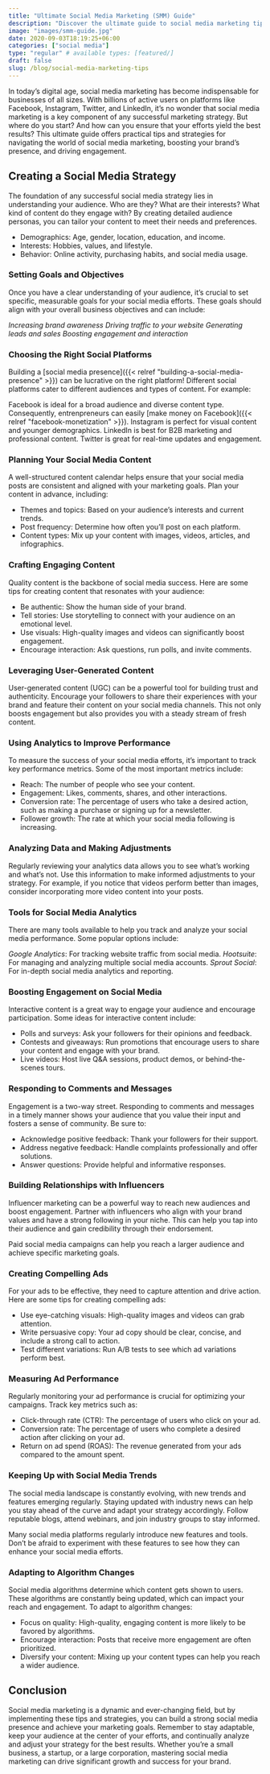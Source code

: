```yaml
---
title: "Ultimate Social Media Marketing (SMM) Guide"
description: "Discover the ultimate guide to social media marketing tips and strategies for boosting engagement, brand presence, and ROI."
image: "images/smm-guide.jpg"
date: 2020-09-03T18:19:25+06:00
categories: ["social media"]
type: "regular" # available types: [featured/]
draft: false
slug: /blog/social-media-marketing-tips
---
```


In today’s digital age, social media marketing has become indispensable for businesses of all sizes. With billions of active users on platforms like Facebook, Instagram, Twitter, and LinkedIn, it’s no wonder that social media marketing is a key component of any successful marketing strategy. But where do you start? And how can you ensure that your efforts yield the best results? This ultimate guide offers practical tips and strategies for navigating the world of social media marketing, boosting your brand’s presence, and driving engagement.

## Creating a Social Media Strategy

The foundation of any successful social media strategy lies in understanding your audience. Who are they? What are their interests? What kind of content do they engage with? By creating detailed audience personas, you can tailor your content to meet their needs and preferences.

* Demographics: Age, gender, location, education, and income.
* Interests: Hobbies, values, and lifestyle.
* Behavior: Online activity, purchasing habits, and social media usage.

### Setting Goals and Objectives

Once you have a clear understanding of your audience, it’s crucial to set specific, measurable goals for your social media efforts. These goals should align with your overall business objectives and can include:

*Increasing brand awareness*
*Driving traffic to your website*
*Generating leads and sales*
*Boosting engagement and interaction*

### Choosing the Right Social Platforms

Building a [social media presence]({{< relref "building-a-social-media-presence" >}}) can be lucrative on the right platform! Different social platforms cater to different audiences and types of content. For example:

Facebook is ideal for a broad audience and diverse content type. Consequently, entrenpreneurs can easily [make money on Facebook]({{< relref "facebook-monetization" >}}).
Instagram is perfect for visual content and younger demographics.
LinkedIn is best for B2B marketing and professional content.
Twitter is great for real-time updates and engagement.

### Planning Your Social Media Content

A well-structured content calendar helps ensure that your social media posts are consistent and aligned with your marketing goals. Plan your content in advance, including:

* Themes and topics: Based on your audience’s interests and current trends.
* Post frequency: Determine how often you’ll post on each platform.
* Content types: Mix up your content with images, videos, articles, and infographics.

### Crafting Engaging Content

Quality content is the backbone of social media success. Here are some tips for creating content that resonates with your audience:

* Be authentic: Show the human side of your brand.
* Tell stories: Use storytelling to connect with your audience on an emotional level.
* Use visuals: High-quality images and videos can significantly boost engagement.
* Encourage interaction: Ask questions, run polls, and invite comments.

### Leveraging User-Generated Content

User-generated content (UGC) can be a powerful tool for building trust and authenticity. Encourage your followers to share their experiences with your brand and feature their content on your social media channels. This not only boosts engagement but also provides you with a steady stream of fresh content.

### Using Analytics to Improve Performance

To measure the success of your social media efforts, it’s important to track key performance metrics. Some of the most important metrics include:

* Reach: The number of people who see your content.
* Engagement: Likes, comments, shares, and other interactions.
* Conversion rate: The percentage of users who take a desired action, such as making a purchase or signing up for a newsletter.
* Follower growth: The rate at which your social media following is increasing.

### Analyzing Data and Making Adjustments

Regularly reviewing your analytics data allows you to see what’s working and what’s not. Use this information to make informed adjustments to your strategy. For example, if you notice that videos perform better than images, consider incorporating more video content into your posts.

### Tools for Social Media Analytics

There are many tools available to help you track and analyze your social media performance. Some popular options include:

*Google Analytics*: For tracking website traffic from social media.
*Hootsuite*: For managing and analyzing multiple social media accounts.
*Sprout Social*: For in-depth social media analytics and reporting.

### Boosting Engagement on Social Media

Interactive content is a great way to engage your audience and encourage participation. Some ideas for interactive content include:

* Polls and surveys: Ask your followers for their opinions and feedback.
* Contests and giveaways: Run promotions that encourage users to share your content and engage with your brand.
* Live videos: Host live Q&A sessions, product demos, or behind-the-scenes tours.

### Responding to Comments and Messages

Engagement is a two-way street. Responding to comments and messages in a timely manner shows your audience that you value their input and fosters a sense of community. Be sure to:

* Acknowledge positive feedback: Thank your followers for their support.
* Address negative feedback: Handle complaints professionally and offer solutions.
* Answer questions: Provide helpful and informative responses.

### Building Relationships with Influencers

Influencer marketing can be a powerful way to reach new audiences and boost engagement. Partner with influencers who align with your brand values and have a strong following in your niche. This can help you tap into their audience and gain credibility through their endorsement.

Paid social media campaigns can help you reach a larger audience and achieve specific marketing goals.

### Creating Compelling Ads

For your ads to be effective, they need to capture attention and drive action. Here are some tips for creating compelling ads:

* Use eye-catching visuals: High-quality images and videos can grab attention.
* Write persuasive copy: Your ad copy should be clear, concise, and include a strong call to action.
* Test different variations: Run A/B tests to see which ad variations perform best.

### Measuring Ad Performance

Regularly monitoring your ad performance is crucial for optimizing your campaigns. Track key metrics such as:

* Click-through rate (CTR): The percentage of users who click on your ad.
* Conversion rate: The percentage of users who complete a desired action after clicking on your ad.
* Return on ad spend (ROAS): The revenue generated from your ads compared to the amount spent.

### Keeping Up with Social Media Trends

The social media landscape is constantly evolving, with new trends and features emerging regularly. Staying updated with industry news can help you stay ahead of the curve and adapt your strategy accordingly. Follow reputable blogs, attend webinars, and join industry groups to stay informed.

Many social media platforms regularly introduce new features and tools. Don’t be afraid to experiment with these features to see how they can enhance your social media efforts.

### Adapting to Algorithm Changes

Social media algorithms determine which content gets shown to users. These algorithms are constantly being updated, which can impact your reach and engagement. To adapt to algorithm changes:

* Focus on quality: High-quality, engaging content is more likely to be favored by algorithms.
* Encourage interaction: Posts that receive more engagement are often prioritized.
* Diversify your content: Mixing up your content types can help you reach a wider audience.

## Conclusion

Social media marketing is a dynamic and ever-changing field, but by implementing these tips and strategies, you can build a strong social media presence and achieve your marketing goals. Remember to stay adaptable, keep your audience at the center of your efforts, and continually analyze and adjust your strategy for the best results. Whether you’re a small business, a startup, or a large corporation, mastering social media marketing can drive significant growth and success for your brand.
